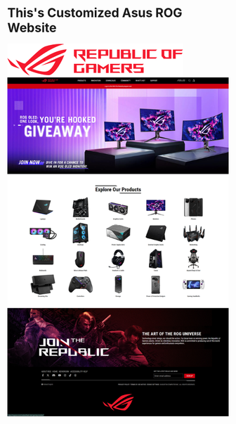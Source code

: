 # This's Customized Asus ROG Website
![Asus ROG Logo](/assets/media/logo/svg/asus_rog.svg)
![Asus ROG Website](/assets/media/markdown/asus_rog_website.jpg)